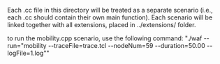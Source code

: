 Each .cc file in this directory will be treated as a separate scenario 
(i.e., each .cc should contain their own main function).  Each scenario will
be linked together with all extensions, placed in ../extensions/ folder.

to run the mobility.cpp scenario, use the following command:
 "./waf --run="mobility --traceFile=trace.tcl --nodeNum=59 --duration=50.00 --logFile=1.log""

